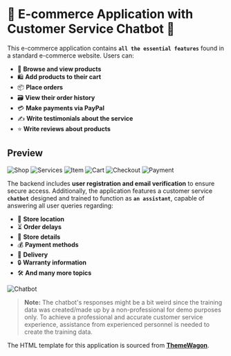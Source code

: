 # 🌟 E-commerce Application with Customer Service Chatbot 🌟

This e-commerce application contains **`all the essential features`** found in a standard e-commerce website. Users can:

- 🛒 **Browse and view products**
- 🛍️ **Add products to their cart**
- 📦 **Place orders**
- 🗃️ **View their order history**
- 💳 **Make payments via PayPal**
- ✍️ **Write testimonials about the service**
- ⭐ **Write reviews about products**

## Preview
![Shop](./images/shop.png)
![Services](./images/services.png)
![Item](./images/singleitem.png)
![Cart](./images/cart.png)
![Checkout](./images/checkout.png)
![Payment](./images/payment.png)

The backend includes **user registration and email verification** to ensure secure access. Additionally, the application features a customer service **`chatbot`** designed and trained to function as **`an assistant`**, capable of answering all user queries regarding:

- 📍 **Store location**
- ⏳ **Order delays**
- 🏬 **Store details**
- 💰 **Payment methods**
- 🚚 **Delivery**
- 🔒 **Warranty information**
- 🛠️ **And many more topics**

![Chatbot](./images/chatanswer.png)


> **Note:** The chatbot's responses might be a bit weird since the training data was created/made up by a non-professional for demo purposes only. To achieve a professional and accurate customer service experience, assistance from experienced personnel is needed to create the training data.

The HTML template for this application is sourced from **[ThemeWagon](https://themewagon.com/themes/furni-online-store/)**.
